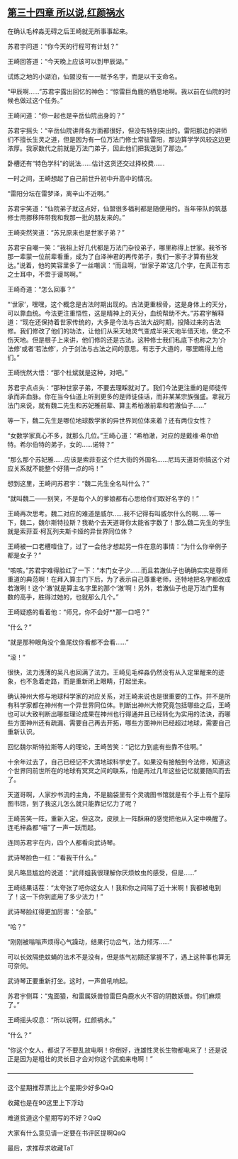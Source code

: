 ## [第三十四章 所以说,红颜祸水](https://www.xxbiquge.com/11_11207/5463457.html)


  在确认毛梓淼无碍之后王崎就无所事事起来。

  苏君宇问道：“你今天的行程可有计划？”

  王崎回答道：“今天晚上应该可以到甲辰湖。”

  试炼之地的小湖泊，仙盟没有一一赋予名字，而是以干支命名。

  “甲辰啊……”苏君宇露出回忆的神色：“惊雷巨角鹿的栖息地啊。我以前在仙院的时候也做过这个任务。”

  王崎问道：“你一起也是辛岳仙院出身的？”

  苏君宇摇头：“辛岳仙院讲师各方面都很好，但没有特别突出的。雷阳那边的讲师们不擅长生灵之道，但是因为有一位万法门修士常驻雷阳，那边算学学风较这边更浓厚。我家数代之前就是万法门弟子，因此他们把我送到了那边。”

  卧槽还有“特色学科”的说法……估计这货还交过择校费……

  一时之间，王崎想起了自己前世升初中升高中的情况。

  “雷阳分坛在雷梦泽，离辛山不近啊。”

  苏君宇笑道：“仙院弟子就这点好，仙盟很多福利都是随便用的。当年带队的筑基修士用挪移阵带我和我那一批的朋友来的。”

  王崎突然笑道：“苏兄原来也是世家子弟？”

  苏君宇自嘲一笑：“我祖上好几代都是万法门杂役弟子，哪里称得上世家。我爷爷那一辈蒙一位前辈看重，成为了白泽神君的再传弟子，我们一家子才算有些发达。”说着，他的笑容里多了一丝嘲讽：“而且啊，‘世家子弟’这几个字，在真正有志之士耳中，不啻于谩骂啊。”

  王崎奇道：“怎么回事？”

  “‘世家’，嘿嘿，这个概念是古法时期出现的。古法更重根骨，这是身体上的天分，可以靠血统。今法更注重悟性，这是精神上的天分，血统帮助不大。”苏君宇解释道：“现在还保持着世家传统的，大多是今法与古法大战时期，投降过来的古法修。我们修改了他们的功法，让他们从采天地灵气变成半采天地半借天地，使之不伤天地。但是根子上来讲，他们修的还是古法。这种修士我们私底下也称之为‘介法修’或者‘若法修’，介于剑法与古法之间的意思。有志于大道的，哪里瞧得上他们。”

  王崎恍然大悟：“那个杜斌就是这种，对吧。”

  苏君宇点点头：“那种世家子弟，不要去理睬就对了。我们今法更注重的是师徒传承而非血脉。你在当今仙道上听到更多的是师徒佳话，而非某某宗族强盛。拿我万法门来说，就有魏二先生和苏妃雅前辈、算主希柏澈前辈和若澈仙子……”

  等一下，魏二先生是哪位地球数学家的异世界同位体来着？还有两位女性？

  “女数学家真心不多，就那么几位。”王崎心道：“希柏澈，对应的是戴维·希尔伯特。希尔伯特的弟子，女的……诺特？”

  “那么那个苏妃雅……应该是索菲亚这个烂大街的外国名……尼玛天道哥你搞这个对应关系就不能整个好猜一点的吗！”

  想到这里，王崎问苏君宇：“魏二先生全名叫什么？”

  “就叫魏二——别笑，不是每个人的爹娘都有心思给你们取好名字的！”

  王崎再次思考。魏二对应的难道是威尔……我不记得有叫威尔什么的啊……等一下，魏二，魏尔斯特拉斯？我勒个去天道哥你太能省字数了！那么魏二先生的学生就是索菲亚·柯瓦列夫斯卡娅的异世界同位体？

  王崎被一口老槽噎住了，过了一会他才想起另一件在意的事情：“为什么你举例子都是女子？”

  “咳咳。”苏君宇难得脸红了一下：“本门女子少……而且若澈仙子也确确实实是尊师重道的典范啊！在拜入算主门下后，为了表示自己尊重老师，还特地把名字都改成若澈咧！这个‘澈’就是算主名字里的那个‘澈’啊！另外，若澈仙子也是万法门里有数的高手，胜得过她的，也就那么几个。”

  王崎疑惑的看着他：“师兄，你不会好**那一口吧？”

  “什么？”

  “就是那种眼角没个鱼尾纹你看都不会看……”

  “滚！”

  很快，法力浅薄的吴凡也回满了法力。王崎见毛梓淼仍然没有从入定里醒来的迹象，也不急着走路，而是重新闭上眼睛，打起坐来。

  确认神州大修与地球科学家的对应关系，对王崎来说也是很重要的工作。并不是所有科学家都在神州有一个异世界同位体。判断出神州大修究竟包括哪些之后，王崎也可以大致判断出哪些理论成果在神州也行得通并且已经转化为实用的法诀，而哪些方面神州还有疏漏、需要自己再去开拓，哪些方面神州已经超过地球，需要自己重新认识。

  回忆魏尔斯特拉斯等人的理论，王崎苦笑：“记忆力到底有些靠不住啊。”

  十余年过去了，自己已经记不大清地球科学史了。如果没有接触到今法修，知道这个世界同前世所在的地球有冥冥之间的联系，怕是再过几年这些记忆就要随风而去了。

  天道哥啊，人家抄书流的主角，不是脑袋里有个灵魂图书馆就是有个手上有个星际图书馆，到了我这儿怎么就只能靠记忆力了呢？

  王崎苦笑一阵，重新入定。但这次，皮肤上一阵酥麻的感觉把他从入定中唤醒了。连毛梓淼都“喵”了一声一跃而起。

  连同苏君宇在内，四个人都看向武诗琴。

  武诗琴脸色一红：“看我干什么。”

  吴凡略显尴尬的说道：“武师姐我很理解你厌烦蚊虫的感受，但是……”

  王崎结果话茬：“太夸张了吧你这女人！我和你之间隔了近十米啊！我都被电到了！这一下你到底用了多少法力！”

  武诗琴脸红得更加厉害：“全部。”

  “哈？”

  “刚刚被嗡嗡声烦得心气躁动，结果行功岔气，法力倾泻……”

  可以长效隔绝蚊蝇的法术不是没有，但是练气初期还掌握不了，遇上这种事也算无可奈何。

  武诗琴正要重新打坐。这时，一声兽吼响起。

  苏君宇侧耳：“鬼面猿，和雷属妖兽惊雷巨角鹿水火不容的阴数妖兽。你们麻烦了。”

  王崎摇头叹息：“所以说啊，红颜祸水。”

  “什么？”

  “你这个女人，都说了不要乱放电啊！你倒好，连雄性灵长生物都电来了！还是说正是因为是粗壮的灵长目才会对你这个武痴来电啊！”

  ——————————————————————————————

  这个星期推荐票比上个星期少好多QaQ

  收藏也是在90这里上下浮动

  难道贫道这个星期写的不好？QaQ

  大家有什么意见请一定要在书评区提啊QaQ

  最后，求推荐求收藏TaT
